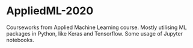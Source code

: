 # AppliedML-2020
Courseworks from Applied Machine Learning course. Mostly utilising ML packages in Python, like Keras and Tensorflow. Some usage of Jupyter notebooks.
